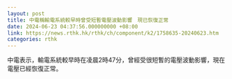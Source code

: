 ```yaml
---
layout: post
title: 中電稱輸電系統較早時曾受短暫電壓波動影響　現已恢復正常
date: 2024-06-23 04:37:56.000000000 +08:00
link: https://news.rthk.hk/rthk/ch/component/k2/1758635-20240623.htm
categories: rthk
---
```


中電表示，輸電系統較早時在凌晨2時47分，曾經受很短暫的電壓波動影響，現在電壓已經恢復正常。

